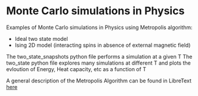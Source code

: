 # Monte Carlo simulations in Physics

Examples of Monte Carlo simulations in Physics using Metropolis algorithm:

- Ideal two state model
- Ising 2D model (interacting spins in absence of external magnetic field)

The two_state_snapshots python file performs a simulation at a given T
The two_state python file explores many simulations at different T and plots the evloution of Energy, Heat capacity, etc as a function of T

A general description of the Metropolis Algorithm can be found in LibreText [here](https://phys.libretexts.org/Bookshelves/Mathematical_Physics_and_Pedagogy/Computational_Physics_(Chong)/13%3A_The_Markov_Chain_Monte_Carlo_Method/13.01%3A_Basic_Formulation)

